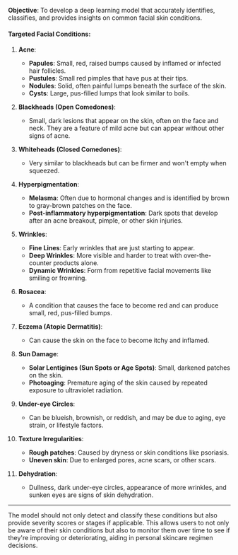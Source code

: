 **Objective**: To develop a deep learning model that accurately identifies, classifies, and provides insights on common facial skin conditions.

#### **Targeted Facial Conditions**:

1. **Acne**:
    
    - **Papules**: Small, red, raised bumps caused by inflamed or infected hair follicles.
    - **Pustules**: Small red pimples that have pus at their tips.
    - **Nodules**: Solid, often painful lumps beneath the surface of the skin.
    - **Cysts**: Large, pus-filled lumps that look similar to boils.
2. **Blackheads (Open Comedones)**:
    
    - Small, dark lesions that appear on the skin, often on the face and neck. They are a feature of mild acne but can appear without other signs of acne.
3. **Whiteheads (Closed Comedones)**:
    
    - Very similar to blackheads but can be firmer and won't empty when squeezed.
4. **Hyperpigmentation**:
    
    - **Melasma**: Often due to hormonal changes and is identified by brown to gray-brown patches on the face.
    - **Post-inflammatory hyperpigmentation**: Dark spots that develop after an acne breakout, pimple, or other skin injuries.
5. **Wrinkles**:
    
    - **Fine Lines**: Early wrinkles that are just starting to appear.
    - **Deep Wrinkles**: More visible and harder to treat with over-the-counter products alone.
    - **Dynamic Wrinkles**: Form from repetitive facial movements like smiling or frowning.
6. **Rosacea**:
    
    - A condition that causes the face to become red and can produce small, red, pus-filled bumps.
7. **Eczema (Atopic Dermatitis)**:
    
    - Can cause the skin on the face to become itchy and inflamed.
8. **Sun Damage**:
    
    - **Solar Lentigines (Sun Spots or Age Spots)**: Small, darkened patches on the skin.
    - **Photoaging**: Premature aging of the skin caused by repeated exposure to ultraviolet radiation.
9. **Under-eye Circles**:
    
    - Can be blueish, brownish, or reddish, and may be due to aging, eye strain, or lifestyle factors.
10. **Texture Irregularities**:
    
    - **Rough patches**: Caused by dryness or skin conditions like psoriasis.
    - **Uneven skin**: Due to enlarged pores, acne scars, or other scars.
11. **Dehydration**:
    
    - Dullness, dark under-eye circles, appearance of more wrinkles, and sunken eyes are signs of skin dehydration.

---

The model should not only detect and classify these conditions but also provide severity scores or stages if applicable. This allows users to not only be aware of their skin conditions but also to monitor them over time to see if they're improving or deteriorating, aiding in personal skincare regimen decisions.